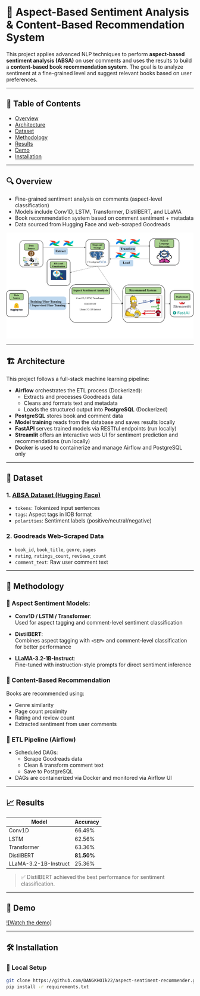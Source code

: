 # 📘 Aspect-Based Sentiment Analysis & Content-Based Recommendation System

This project applies advanced NLP techniques to perform **aspect-based sentiment analysis (ABSA)** on user comments and uses the results to build a **content-based book recommendation system**. The goal is to analyze sentiment at a fine-grained level and suggest relevant books based on user preferences.

---

## 📌 Table of Contents

- [Overview](#overview)
- [Architecture](#architecture)
- [Dataset](#dataset)
- [Methodology](#methodology)
- [Results](#results)
- [Demo](#demo)
- [Installation](#installation)

---

## 🔍 Overview

- Fine-grained sentiment analysis on comments (aspect-level classification)
- Models include Conv1D, LSTM, Transformer, DistilBERT, and LLaMA
- Book recommendation system based on comment sentiment + metadata
- Data sourced from Hugging Face and web-scraped Goodreads

<div align="center">
  <img src="Screenshot 2025-05-09 132341.png" alt="Workflow Diagram" width="600">
</div>

---

## 🏗️ Architecture

This project follows a full-stack machine learning pipeline:

- **Airflow** orchestrates the ETL process (Dockerized):
  - Extracts and processes Goodreads data
  - Cleans and formats text and metadata
  - Loads the structured output into **PostgreSQL** (Dockerized)
- **PostgreSQL** stores book and comment data
- **Model training** reads from the database and saves results locally
- **FastAPI** serves trained models via RESTful endpoints (run locally)
- **Streamlit** offers an interactive web UI for sentiment prediction and recommendations (run locally)
- **Docker** is used to containerize and manage Airflow and PostgreSQL only

---

## 📁 Dataset

### 1. [ABSA Dataset (Hugging Face)](https://huggingface.co/datasets/thainq107/abte-restaurants)
- `tokens`: Tokenized input sentences  
- `tags`: Aspect tags in IOB format  
- `polarities`: Sentiment labels (positive/neutral/negative)  

### 2. Goodreads Web-Scraped Data
- `book_id`, `book_title`, `genre`, `pages`  
- `rating`, `ratings_count`, `reviews_count`  
- `comment_text`: Raw user comment text  

---

## 🧠 Methodology

### 🔸 Aspect Sentiment Models:
- **Conv1D / LSTM / Transformer**:  
  Used for aspect tagging and comment-level sentiment classification

- **DistilBERT**:  
  Combines aspect tagging with `<SEP>` and comment-level classification for better performance

- **LLaMA-3.2-1B-Instruct**:  
  Fine-tuned with instruction-style prompts for direct sentiment inference

### 🔹 Content-Based Recommendation
Books are recommended using:
- Genre similarity  
- Page count proximity  
- Rating and review count  
- Extracted sentiment from user comments

### 🔄 ETL Pipeline (Airflow)
- Scheduled DAGs:
  - Scrape Goodreads data
  - Clean & transform comment text
  - Save to PostgreSQL
- DAGs are containerized via Docker and monitored via Airflow UI

---

## 📈 Results

| **Model**               | **Accuracy** |
|-------------------------|--------------|
| Conv1D                  | 66.49%       |
| LSTM                    | 62.56%       |
| Transformer             | 63.36%       |
| DistilBERT              | **81.50%**   |
| LLaMA-3.2-1B-Instruct   | 25.36%       |

> ✅ DistilBERT achieved the best performance for sentiment classification.

---

## 🎥 Demo

[![Watch the demo]](https://www.youtube.com/watch?v=rap2EdqjEFI)



---

## 🛠 Installation

### 🔧 Local Setup

```bash
git clone https://github.com/DANGKHOIk22/aspect-sentiment-recommender.git
pip install -r requirements.txt
